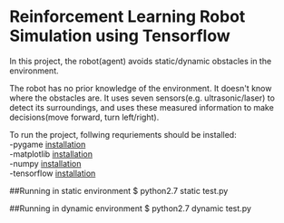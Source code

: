 # Reinforcement Learning Robot Simulation using Tensorflow
In this project, the robot(agent) avoids static/dynamic obstacles in the environment.  

The robot has no prior knowledge of the environment. It doesn't know where the obstacles are. It uses seven sensors(e.g. ultrasonic/laser) to detect its surroundings, and uses these measured information to make decisions(move forward, turn left/right).  



To run the project, follwing requriements should be installed:  
-pygame [installation](http://www.pygame.org/lofi.html)  
-matplotlib [installation](http://matplotlib.org/users/installing.html)  
-numpy [installation](https://docs.scipy.org/doc/numpy/user/install.html)  
-tensorflow [installation]()

##Running in static environment
$ python2.7 static test.py

##Running in dynamic environment 
$ python2.7 dynamic test.py